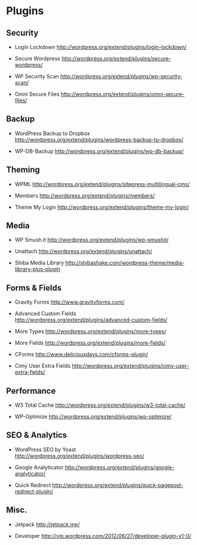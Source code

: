 # Plugins

## Security

- Login Lockdown
  <http://wordpress.org/extend/plugins/login-lockdown/>

- Secure Wordpress
  <http://wordpress.org/extend/plugins/secure-wordpress/>

- WP Security Scan
  <http://wordpress.org/extend/plugins/wp-security-scan/>
  
- Omni Secure Files
  <http://wordpress.org/extend/plugins/omni-secure-files/>

## Backup

- WordPress Backup to Dropbox
  <http://wordpress.org/extend/plugins/wordpress-backup-to-dropbox/>

- WP-DB-Backup
  <http://wordpress.org/extend/plugins/wp-db-backup/>

## Theming

- WPML
  <http://wordpress.org/extend/plugins/sitepress-multilingual-cms/>

- Members
  <http://wordpress.org/extend/plugins/members/>

- Theme My Login
  <http://wordpress.org/extend/plugins/theme-my-login/>

## Media

- WP Smush.it
  <http://wordpress.org/extend/plugins/wp-smushit/>

- Unattach
  <http://wordpress.org/extend/plugins/unattach/>

- Shiba Media Library
  <http://shibashake.com/wordpress-theme/media-library-plus-plugin>

## Forms & Fields

- Gravity Forms
  <http://www.gravityforms.com/>

- Advanced Custom Fields
  <http://wordpress.org/extend/plugins/advanced-custom-fields/>

- More Types
  <http://wordpress.org/extend/plugins/more-types/>

- More Fields
  <http://wordpress.org/extend/plugins/more-fields/>
 
- CForms
  <http://www.deliciousdays.com/cforms-plugin/>

- Cimy User Extra Fields
  <http://wordpress.org/extend/plugins/cimy-user-extra-fields/>

## Performance

- W3 Total Cache
  <http://wordpress.org/extend/plugins/w3-total-cache/>

- WP-Optimize
  <http://wordpress.org/extend/plugins/wp-optimize/>

## SEO & Analytics

- WordPress SEO by Yoast
  <http://wordpress.org/extend/plugins/wordpress-seo/>

- Google Analyticator
  <http://wordpress.org/extend/plugins/google-analyticator/>

- Quick Redirect
  <http://wordpress.org/extend/plugins/quick-pagepost-redirect-plugin/>

## Misc.

- Jetpack
  <http://jetpack.me/>

- Developer
  <http://vip.wordpress.com/2012/06/27/developer-plugin-v1-0/>
